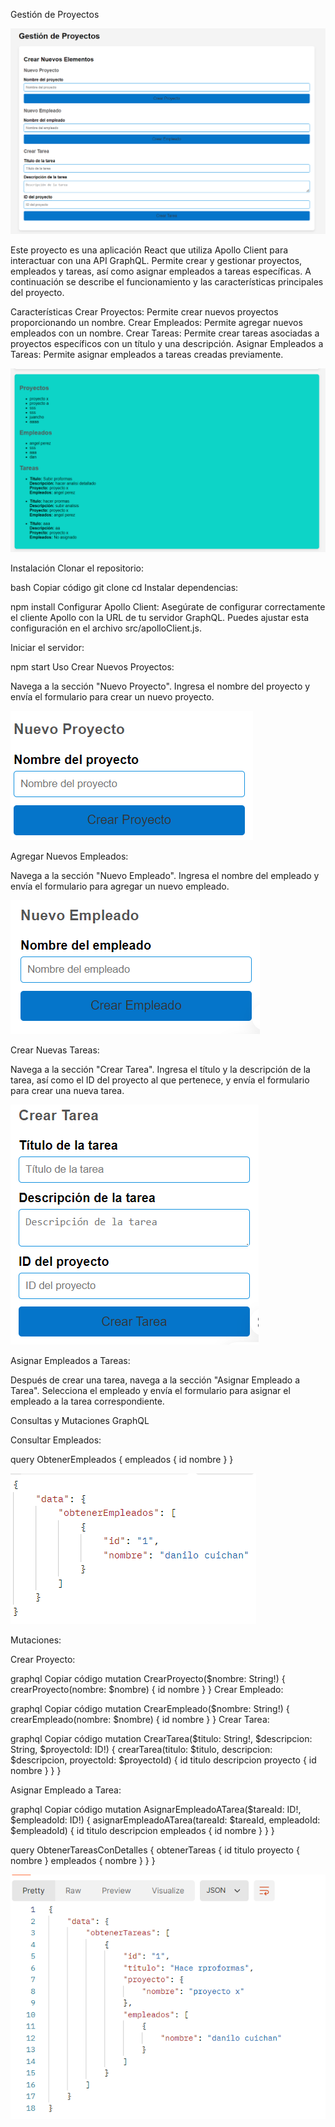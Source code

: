 Gestión de Proyectos 

![alt text](image.png)




Este proyecto es una aplicación React que utiliza Apollo Client para interactuar con una API GraphQL. Permite crear y gestionar proyectos, empleados y tareas, así como asignar empleados a tareas específicas. A continuación se describe el funcionamiento y las características principales del proyecto.

Características
Crear Proyectos: Permite crear nuevos proyectos proporcionando un nombre.
Crear Empleados: Permite agregar nuevos empleados con un nombre.
Crear Tareas: Permite crear tareas asociadas a proyectos específicos con un título y una descripción.
Asignar Empleados a Tareas: Permite asignar empleados a tareas creadas previamente.

![alt text](image-1.png)

Instalación
Clonar el repositorio:

bash
Copiar código
git clone <URL del repositorio>
cd <nombre del repositorio>
Instalar dependencias:

npm install
Configurar Apollo Client: Asegúrate de configurar correctamente el cliente Apollo con la URL de tu servidor GraphQL.
Puedes ajustar esta configuración en el archivo src/apolloClient.js.

Iniciar el servidor:

npm start
Uso
Crear Nuevos Proyectos:

Navega a la sección "Nuevo Proyecto".
Ingresa el nombre del proyecto y envía el formulario para crear un nuevo proyecto.

![alt text](image-2.png)

Agregar Nuevos Empleados:

Navega a la sección "Nuevo Empleado".
Ingresa el nombre del empleado y envía el formulario para agregar un nuevo empleado.

![alt text](image-3.png)

Crear Nuevas Tareas:

Navega a la sección "Crear Tarea".
Ingresa el título y la descripción de la tarea, así como el ID del proyecto al que pertenece, y envía el formulario para crear una nueva tarea.

![alt text](image-4.png)

Asignar Empleados a Tareas:

Después de crear una tarea, navega a la sección "Asignar Empleado a Tarea".
Selecciona el empleado y envía el formulario para asignar el empleado a la tarea correspondiente.

Consultas y Mutaciones GraphQL


Consultar Empleados:


query ObtenerEmpleados {
  empleados {
    id
    nombre
  }
}

![alt text](image-6.png)

Mutaciones:

Crear Proyecto:

graphql
Copiar código
mutation CrearProyecto($nombre: String!) {
  crearProyecto(nombre: $nombre) {
    id
    nombre
  }
}
Crear Empleado:

graphql
Copiar código
mutation CrearEmpleado($nombre: String!) {
  crearEmpleado(nombre: $nombre) {
    id
    nombre
  }
}
Crear Tarea:

graphql
Copiar código
mutation CrearTarea($titulo: String!, $descripcion: String, $proyectoId: ID!) {
  crearTarea(titulo: $titulo, descripcion: $descripcion, proyectoId: $proyectoId) {
    id
    titulo
    descripcion
    proyecto {
      id
      nombre
    }
  }
}

Asignar Empleado a Tarea:

graphql
Copiar código
mutation AsignarEmpleadoATarea($tareaId: ID!, $empleadoId: ID!) {
  asignarEmpleadoATarea(tareaId: $tareaId, empleadoId: $empleadoId) {
    id
    titulo
    descripcion
    empleados {
      id
      nombre
    }
  }
}


query ObtenerTareasConDetalles {
  obtenerTareas {
    id
    titulo
    proyecto {
      nombre
    }
    empleados {
      nombre
    }
  }
}

![alt text](image-5.png)